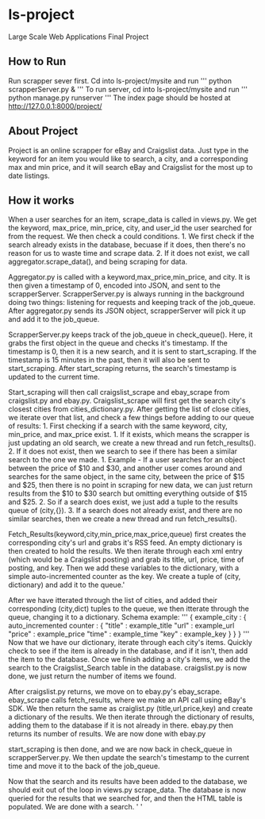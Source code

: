 # ls-project
Large Scale Web Applications Final Project     
   

## How to Run 
Run scrapper sever first. Cd into ls-project/mysite and run 
'''
python scrapperServer.py &
'''
To run server, cd into ls-project/mysite and run
'''
python manage.py runserver
'''
The index page should be hosted at http://127.0.0.1:8000/project/ 

## About Project
Project is an online scrapper for eBay and Craigslist data. 
Just type in the keyword for an item you would like to search, a city, and a corresponding max and min price, and it will search eBay and Craigslist for the most up to date listings. 

## How it works
When a user searches for an item, scrape_data is called in views.py. We get the keyword, max_price, min_price, city, and user_id the user searched for from the request. We then check a could conditions. 
        1. We first check if the search already exists in the database, becuase if it does, then there's no reason for us to waste time and scrape data. 
        2. If it does not exist, we call aggregator.scrape_data(), and being scraping for data. 

Aggregator.py is called with a keyword,max_price,min_price, and city. It is then given a timestamp of 0, encoded into JSON, and sent to the scrapperServer. ScrapperServer.py is always running in the background doing two things: listening for requests and keeping track of the job_queue. After aggregator.py sends its JSON object, scrapperServer will pick it up and add it to the job_queue. 

ScrapperServer.py keeps track of the job_queue in check_queue(). Here, it grabs the first object in the queue and checks it's timestamp. If the timestamp is 0, then it is a new search, and it is sent to start_scraping. If the timestamp is 15 minutes in the past, then it will also be sent to start_scraping. After start_scraping returns, the search's timestamp is updated to the current time. 

Start_scraping will then call craigslist_scrape and ebay_scrape from craigslist.py and ebay.py. Craigslist_scrape will first get the search city's closest cities from cities_dictionary.py. After getting the list of close cities, we iterate over that list, and check a few things before adding to our queue of results:
        1. First checking if a search with the same keyword, city, min_price, and max_price exist. 
            1. If it exists, which means the scrapper is just updating an old search, we create a new thread and run fetch_results(). 
        2. If it does not exist, then we search to see if there has been a similar search to the one we made.
            1. Example - If a user searches for an object between the price of $10 and $30, and another user comes around and searches for the same object, in the same city, between the price of $15 and $25, then there is no point in scraping for new data, we can just return results from the $10 to $30 search but omitting everything outside of $15 and $25. 
            2. So if a search does exist, we just add a tuple to the results queue of (city,{}).
        3. If a search does not already exist, and there are no similar searches, then we create a new thread and run fetch_results().

Fetch_Results(keyword,city,min_price,max_price,queue) first creates the corresponding city's url and grabs it's RSS feed. An empty dictionary is then created to hold the results. We then iterate through each xml entry (which would be a Craigslist posting) and grab its title, url, price, time of posting, and key. Then we add these variables to the dictionary, with a simple auto-incremented counter as the key. We create a tuple of (city, dictionary) and add it to the queue.'

After we have itterated through the list of cities, and added their corresponding (city,dict) tuples to the queue, we then itterate through the queue, changing it to a dictionary. Schema example:
        '''
        { 
            example_city : {
                auto_incremented counter : {
                    "title" : example_title
                    "url"   : example_url
                    "price" : example_price
                    "time"  : example_time
                    "key"   : example_key
                    }
                }
        }
        '''
Now that we have our dictionary, iterate through each city's items. Quickly check to see if the item is already in the database, and if it isn't, then add the item to the database. Once we finish adding a city's items, we add the search to the Craigslist_Search table in the database. craigslist.py is now done, we just return the number of items we found.

After craigslist.py returns, we move on to ebay.py's ebay_scrape. ebay_scrape calls fetch_results, where we make an API call using eBay's SDK. We then return the same as craiglist.py (title,url,price,key) and create a dictionary of the results. We then iterate through the dictionary of results, adding them to the database if it is not already in there. ebay.py then returns its number of results. We are now done with ebay.py

start_scraping is then done, and we are now back in check_queue in scrapperServer.py. We then update the search's timestamp to the current time and move it to the back of the job_queue.

Now that the search and its results have been added to the database, we should exit out of the loop in views.py scrape_data. The database is now queried for the results that we searched for, and then the HTML table is populated. We are done with a search. '
'